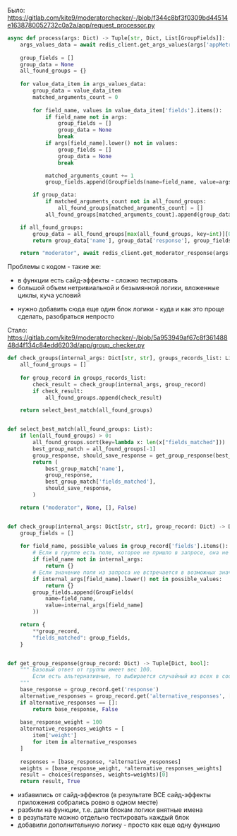 Было:
https://gitlab.com/kite9/moderatorchecker/-/blob/f344c8bf3f0309bd44514e1638780052732c0a2a/app/request_processor.py
``` Python
async def process(args: Dict) -> Tuple[str, Dict, List[GroupFields]]:
    args_values_data = await redis_client.get_args_values(args['appMetrikaAPIKey'])
    
    group_fields = []
    group_data = None
    all_found_groups = {}
    
    for value_data_item in args_values_data:
        group_data = value_data_item
        matched_arguments_count = 0
        
        for field_name, values in value_data_item['fields'].items():
            if field_name not in args:
                group_fields = []
                group_data = None
                break
            if args[field_name].lower() not in values:
                group_fields = []
                group_data = None
                break

			matched_arguments_count += 1
            group_fields.append(GroupFields(name=field_name, value=args[field_name]))

		if group_data:
            if matched_arguments_count not in all_found_groups:
                all_found_groups[matched_arguments_count] = []
            all_found_groups[matched_arguments_count].append(group_data)

	if all_found_groups:
        group_data = all_found_groups[max(all_found_groups, key=int)][0]
        return group_data['name'], group_data['response'], group_fields

    return "moderator", await redis_client.get_moderator_response(args['appMetrikaAPIKey']), []
```

Проблемы с кодом - такие же:
- в функции есть сайд-эффекты - сложно тестировать
- большой объем нетривиальной и безымянной логики, вложенные циклы, куча условий
+ нужно добавить сюда еще один блок логики - куда и как это проще сделать, разобраться непросто


Стало:
https://gitlab.com/kite9/moderatorchecker/-/blob/5a953949af67c8f36148848d4f134c84edd6203d/app/group_checker.py
``` Python
def check_groups(internal_args: Dict[str, str], groups_records_list: List[Dict]) -> Tuple[str, Dict, List[GroupFields], bool]:
    all_found_groups = []
    
    for group_record in groups_records_list:
        check_result = check_group(internal_args, group_record)
        if check_result:
            all_found_groups.append(check_result)

    return select_best_match(all_found_groups)


def select_best_match(all_found_groups: List):
    if len(all_found_groups) > 0:
        all_found_groups.sort(key=lambda x: len(x["fields_matched"]))
        best_group_match = all_found_groups[-1]
        group_response, should_save_response = get_group_response(best_group_match)
        return (
            best_group_match['name'],
            group_response, 
            best_group_match['fields_matched'],
            should_save_response,
        )

    return ("moderator", None, [], False)


def check_group(internal_args: Dict[str, str], group_record: Dict) -> Dict:
    group_fields = []
    
    for field_name, possible_values in group_record['fields'].items():
        # Если в группе есть поле, которое не пришло в запросе, она не годится
        if field_name not in internal_args:
            return {}
        # Если значение поля из запроса не встречается в возможных значениях в группе, она не годится
        if internal_args[field_name].lower() not in possible_values:
            return {}
        group_fields.append(GroupFields(
            name=field_name, 
            value=internal_args[field_name]
        ))

    return {
        **group_record,
        "fields_matched": group_fields,
    }


def get_group_response(group_record: Dict) -> Tuple[Dict, bool]:
    """ Базовый ответ от группы имеет вес 100.
        Если есть альтернативные, то выбирается случайный из всех в соответствии с их весами.
    """
    base_response = group_record.get('response')
    alternative_responses = group_record.get('alternative_responses', [])
    if alternative_responses == []:
        return base_response, False
        
    base_response_weight = 100
    alternative_responses_weights = [
        item['weight']
        for item in alternative_responses
    ]
    
    responses = [base_response, *alternative_responses]
    weights = [base_response_weight, *alternative_responses_weights]
    result = choices(responses, weights=weights)[0]
    return result, True
```

- избавились от сайд-эффектов (в результате ВСЕ сайд-эффекты приложения собрались ровно в одном месте)
- разбили на функции, т.е. дали блокам логики внятные имена
- в результате можно отдельно тестировать каждый блок
- добавили дополнительную логику - просто как еще одну функцию
